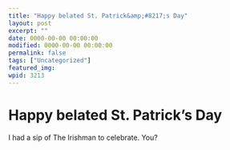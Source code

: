 ```yaml
---
title: "Happy belated St. Patrick&amp;#8217;s Day"
layout: post
excerpt: ""
date: 0000-00-00 00:00:00
modified: 0000-00-00 00:00:00
permalink: false
tags: ["Uncategorized"]
featured_img: 
wpid: 3213
---
```


# Happy belated St. Patrick&#8217;s Day

I had a sip of The Irishman to celebrate. You?